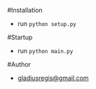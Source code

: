 #Installation
- run `python setup.py`


#Startup
- run `python main.py`


#Author
- gladiusregis@gmail.com

